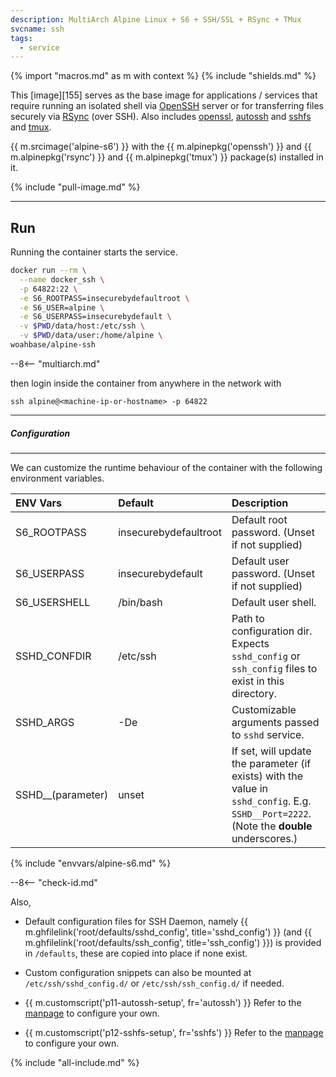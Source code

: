 ```yaml
---
description: MultiArch Alpine Linux + S6 + SSH/SSL + RSync + TMux
svcname: ssh
tags:
  - service
---
```


{% import "macros.md" as m with context %}
{% include "shields.md" %}

This [image][155] serves as the base image for applications
/ services that require running an isolated shell via
[OpenSSH][1] server or for transferring files securely via
[RSync][2] (over SSH). Also includes [openssl][3],
[autossh][6] and [sshfs][5] and [tmux][8].

{{ m.srcimage('alpine-s6') }} with the {{ m.alpinepkg('openssh') }}
and {{ m.alpinepkg('rsync') }} and {{ m.alpinepkg('tmux') }}
package(s) installed in it.

{% include "pull-image.md" %}

---
Run
---

Running the container starts the service.

``` sh
docker run --rm \
  --name docker_ssh \
  -p 64822:22 \
  -e S6_ROOTPASS=insecurebydefaultroot \
  -e S6_USER=alpine \
  -e S6_USERPASS=insecurebydefault \
  -v $PWD/data/host:/etc/ssh \
  -v $PWD/data/user:/home/alpine \
woahbase/alpine-ssh
```

--8<-- "multiarch.md"

then login inside the container from anywhere in the network
with

```
ssh alpine@<machine-ip-or-hostname> -p 64822
```

---
##### Configuration
---

We can customize the runtime behaviour of the container with the
following environment variables.

| ENV Vars          | Default                             | Description
| :---              | :---                                | :---
| S6_ROOTPASS       | insecurebydefaultroot               | Default root password. (Unset if not supplied)
| S6_USERPASS       | insecurebydefault                   | Default user password. (Unset if not supplied)
| S6_USERSHELL      | /bin/bash                           | Default user shell.
| SSHD_CONFDIR      | /etc/ssh                            | Path to configuration dir. Expects `sshd_config` or `ssh_config` files to exist in this directory.
| SSHD_ARGS         | -De                                 | Customizable arguments passed to `sshd` service.
| SSHD__(parameter) | unset                               | If set, will update the parameter (if exists) with the value in `sshd_config`. E.g. `SSHD__Port=2222`. (Note the **double** underscores.)
{% include "envvars/alpine-s6.md" %}

--8<-- "check-id.md"

Also,

* Default configuration files for SSH Daemon, namely {{
  m.ghfilelink('root/defaults/sshd_config', title='sshd_config')
  }} (and {{ m.ghfilelink('root/defaults/ssh_config',
  title='ssh_config') }}) is provided in `/defaults`, these are
  copied into place if none exist.

* Custom configuration snippets can also be mounted at
  `/etc/ssh/sshd_config.d/` or `/etc/ssh/ssh_config.d/` if needed.

* {{ m.customscript('p11-autossh-setup', fr='autossh') }} Refer
  to the [manpage][4] to configure your own.

* {{ m.customscript('p12-sshfs-setup', fr='sshfs') }} Refer to
  the [manpage][7] to configure your own.

[1]: https://www.openssh.com/
[2]: https://www.samba.org/rsync/
[3]: https://www.openssl.org/
[4]: https://linux.die.net/man/1/autossh
[5]: https://github.com/libfuse/sshfs
[6]: https://github.com/Autossh/autossh
[7]: https://linux.die.net/man/1/sshfs
[8]: https://github.com/tmux/tmux

{% include "all-include.md" %}

